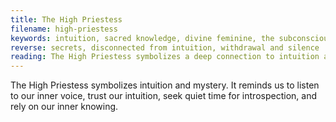 ```yaml
---
title: The High Priestess
filename: high-priestess
keywords: intuition, sacred knowledge, divine feminine, the subconscious mind
reverse: secrets, disconnected from intuition, withdrawal and silence
reading: The High Priestess symbolizes a deep connection to intuition and the subconscious mind. It reminds us to trust our inner voice, to seek out and cultivate sacred knowledge, and to embrace the mystery of life. What secrets might be hiding in your subconscious? How can you better connect with your intuition and the divine feminine? Are you giving yourself enough time for introspection and reflection?
---
```


The High Priestess symbolizes intuition and mystery. It reminds us to listen to our inner voice, trust our intuition, seek quiet time for introspection, and rely on our inner knowing.
